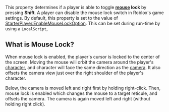 This property determines if a player is able to toggle **[mouse](https://developer.roblox.com/api-reference/class/Mouse) lock** by pressing **Shift**. A player can disable the mouse lock switch in Roblox's game settings. By default, this property is set to the value of [StarterPlayer.EnableMouseLockOption](https://developer.roblox.com/api-reference/property/StarterPlayer/EnableMouseLockOption). This can be set during run-time by using a `LocalScript`,

## What is Mouse Lock?

When mouse lock is enabled, the player's cursor is locked to the center of the screen. Moving the mouse will orbit the camera around the player's [character](https://developer.roblox.com/api-reference/property/Player/Character), and character will face the same direction as the [camera](https://developer.roblox.com/api-reference/class/Camera). It also offsets the camera view just over the right shoulder of the player's character.

Below, the camera is moved left and right first by holding right-click. Then, mouse lock is enabled which changes the mouse to a target reticule, and offsets the camera. The camera is again moved left and right (without holding right click).